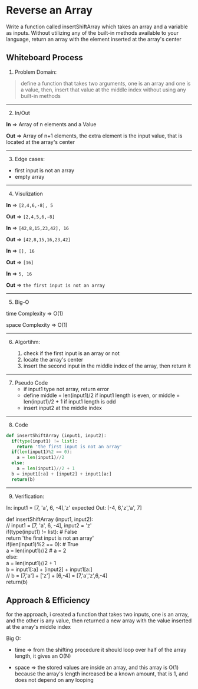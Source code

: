 # Reverse an Array
Write a function called insertShiftArray which takes an array and a variable as inputs. Without utilizing any of the built-in methods available to your language, return an array with the element inserted at the array's center

## Whiteboard Process
1. Problem Domain:

> define a function that takes two arguments, one is an array and one is a value, then, insert that value at the middle index without using any built-in methods

*****************************
2. In/Out

**In** => Array of n elements and a Value

**Out** => Array of n+1 elements, the extra element is the input value, that is located at the array's center
*****************************
3. Edge cases:

* first input is not an array
* empty array
*****************************
4. Visulization

**In** => ```[2,4,6,-8], 5```

**Out** => ```[2,4,5,6,-8]```

**In** => ```[42,8,15,23,42], 16```

**Out** => ```[42,8,15,16,23,42]```

**In** => ```[], 16```

**Out** => ```[16]```

**In** => ```5, 16```

**Out** => ```the first input is not an array```

*****************************

5. Big-O

time Complexity => O(1)

space Complexity => O(1)

*****************************

6. Algortihm:

    1. check if the first input is an array or not
    2. locate the array's center
    3. insert the second input in the middle index of the array, then return it

*****************************

7. Pseudo Code
    * if input1 type not array, return error
    * define middle = len(input1)/2 if input1 length is even, or middle = len(input1)/2 + 1 if input1 length is odd
    * insert input2 at the middle index

*****************************

8. Code
```python
def insertShiftArray (input1, input2):
  if(type(input1) != list):
    return 'the first input is not an array'
  if(len(input1)%2 == 0):
    a = len(input1)//2
  else:
    a = len(input1)//2 + 1
  b = input1[:a] + [input2] + input1[a:]
  return(b)
```

*****************************

9. Verification: 

In: input1 = [7, 'a', 6, -4],'z'
expected Out: [-4, 6,'z','a', 7]

def insertShiftArray (input1, input2):     
  // input1 = [7, 'a', 6, -4], input2 = 'z'     
  if(type(input1) != list): # False     
    return 'the first input is not an array'     
  if(len(input1)%2 == 0): # True     
    a = len(input1)//2 # a = 2     
  else:     
    a = len(input1)//2 + 1     
  b = input1[:a] + [input2] + input1[a:]      
  // b = [7,'a'] + ['z'] + [6,-4] = [7,'a','z',6,-4]     
  return(b)     

  ## Approach & Efficiency
  
  for the approach, i created a function that takes two inputs, one is an array, and the other is any value, then returned a new array with the value inserted at the array's middle index

Big O:

* time => from the shifting procedure it should loop over half of the array length, it gives an O(N)

* space => the stored values are inside an array, and this array is O(1) because the array's length increased be a known amount, that is 1, and does not depend on any looping
